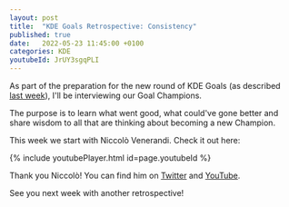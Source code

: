 ```yaml
---
layout: post
title:  "KDE Goals Retrospective: Consistency"
published: true
date:   2022-05-23 11:45:00 +0100
categories: KDE
youtubeId: JrUY3sgqPLI
---
```


As part of the preparation for the new round of KDE Goals (as described [last week](https://szopa.org.pl/kde/2022/05/16/KDE-Goals-Process.html)), I'll be interviewing our Goal Champions.

The purpose is to learn what went good, what could've gone better and share wisdom to all that are thinking about becoming a new Champion.

This week we start with Niccolò Venerandi. Check it out here:

{% include youtubePlayer.html id=page.youtubeId %}

Thank you Niccolò! You can find him on [Twitter](https://twitter.com/veggero/) and [YouTube](https://www.youtube.com/c/Niccol%C3%B2Ve).

See you next week with another retrospective!
